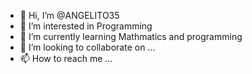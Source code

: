 - 👋 Hi, I’m @ANGELITO35
- 👀 I’m interested in Programming
- 🌱 I’m currently learning Mathmatics and programming
- 💞️ I’m looking to collaborate on ...
- 📫 How to reach me ...

<!---
ANGELITO35/ANGELITO35 is a ✨ special ✨ repository because its `README.md` (this file) appears on your GitHub profile.
You can click the Preview link to take a look at your changes.
--->
